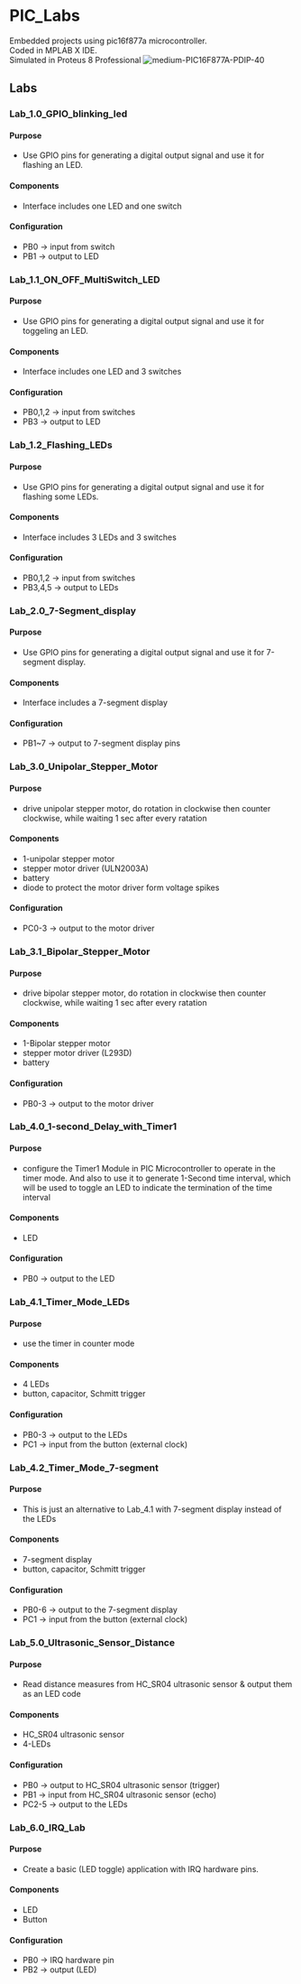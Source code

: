 # PIC_Labs
Embedded projects using pic16f877a microcontroller.\
Coded in MPLAB X IDE.\
Simulated in Proteus 8 Professional
![medium-PIC16F877A-PDIP-40](https://github.com/fady0118/PIC_Labs/assets/121246084/42e68fce-8ce4-482e-8879-d901ca14ea78)

## Labs
### Lab_1.0_GPIO_blinking_led

#### Purpose 
- Use GPIO pins for generating a digital output signal and use it for flashing an LED.
#### Components   
- Interface includes one LED and one switch
#### Configuration
- PB0 -> input from switch
- PB1 -> output to LED


### Lab_1.1_ON_OFF_MultiSwitch_LED

#### Purpose 
- Use GPIO pins for generating a digital output signal and use it for toggeling an LED.
#### Components   
- Interface includes one LED and 3 switches
#### Configuration
- PB0,1,2 -> input from switches
- PB3 -> output to LED

### Lab_1.2_Flashing_LEDs

#### Purpose 
- Use GPIO pins for generating a digital output signal and use it for flashing some LEDs.
#### Components   
- Interface includes 3 LEDs and 3 switches
#### Configuration
- PB0,1,2 -> input from switches
- PB3,4,5 -> output to LEDs

### Lab_2.0_7-Segment_display

#### Purpose 
- Use GPIO pins for generating a digital output signal and use it for 7-segment display.
#### Components   
- Interface includes a 7-segment display
#### Configuration
- PB1~7 -> output to 7-segment display pins

### Lab_3.0_Unipolar_Stepper_Motor

#### Purpose 
- drive unipolar stepper motor, do rotation in clockwise then counter clockwise, while waiting 1 sec after every ratation
#### Components   
- 1-unipolar stepper motor
- stepper motor driver (ULN2003A)
- battery
- diode to protect the motor driver form voltage spikes
#### Configuration
- PC0-3 -> output to the motor driver

### Lab_3.1_Bipolar_Stepper_Motor

#### Purpose 
- drive bipolar stepper motor, do rotation in clockwise then counter clockwise, while waiting 1 sec after every ratation
#### Components   
- 1-Bipolar stepper motor
- stepper motor driver (L293D)
- battery
#### Configuration
- PB0-3 -> output to the motor driver  

### Lab_4.0_1-second_Delay_with_Timer1

#### Purpose 
- configure the Timer1 Module in PIC Microcontroller to operate in the timer mode. And also to use it to generate 1-Second time interval, which will be used to toggle an LED to indicate the termination of the time interval
#### Components   
- LED
#### Configuration
- PB0 -> output to the LED

### Lab_4.1_Timer_Mode_LEDs

#### Purpose 
- use the timer in counter mode
#### Components   
- 4 LEDs
- button, capacitor, Schmitt trigger
#### Configuration
- PB0-3 -> output to the LEDs
- PC1 -> input from the button (external clock)

### Lab_4.2_Timer_Mode_7-segment

#### Purpose 
- This is just an alternative to Lab_4.1 with 7-segment display instead of the LEDs
#### Components   
- 7-segment display
- button, capacitor, Schmitt trigger
#### Configuration
- PB0-6 -> output to the 7-segment display
- PC1 -> input from the button (external clock)


### Lab_5.0_Ultrasonic_Sensor_Distance

#### Purpose 
- Read distance measures from HC_SR04 ultrasonic sensor & output them as an LED code
#### Components   
- HC_SR04 ultrasonic sensor
- 4-LEDs
#### Configuration
- PB0 -> output to HC_SR04 ultrasonic sensor (trigger)
- PB1 -> input from HC_SR04 ultrasonic sensor (echo)
- PC2-5 -> output to the LEDs

### Lab_6.0_IRQ_Lab

#### Purpose 
-  Create a basic (LED toggle) application with IRQ hardware pins.
#### Components   
- LED
- Button
#### Configuration
- PB0 -> IRQ hardware pin
- PB2 -> output (LED)
